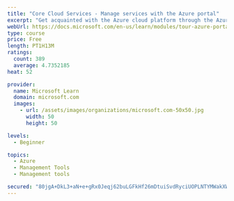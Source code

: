 ```yaml
---
title: "Core Cloud Services - Manage services with the Azure portal"
excerpt: "Get acquainted with the Azure cloud platform through the Azure portal, where you create and manage all of your Azure resources."
webUrl: https://docs.microsoft.com/en-us/learn/modules/tour-azure-portal/
type: course
price: Free
length: PT1H13M
ratings:
  count: 389
  average: 4.7352185
heat: 52

provider:
  name: Microsoft Learn
  domain: microsoft.com
  images:
    - url: /assets/images/organizations/microsoft.com-50x50.jpg
      width: 50
      height: 50

levels:
  - Beginner

topics:
  - Azure
  - Management Tools
  - Management tools

secured: "80jgA+DkL3+aN+e+gRx0Jeqj62buLGFkHf26mDtuiSvdRyciUOPLNTYMWakXWfXnSnACYNuS8OJ5+rDB8s6rt/9bGz7Pe36aEzvnVf73+W4efrKptGvR6rJUSlacehd/Elt+z72SztwuJsmZ8WSGgwf77k9JcsqqU1kqRabKUU3pubU0uRdShlURXwh+ncxsDHzvnhffLYXoOMzvN+yOoDgsUre9RLjGp7uYRqtJHDg9toK2CY4nYqWSxhO7qSteEUOMcFtV9YKKBd82X67kYZjtZDiCy0WwOJ0+EY1SgpI7McviCv8toeCHLyrvNusORtijSGYblkq/MG3/UM+HtRuVpqqfnt/d8Of1arKwevtjRnAsoAwC1/8wvdFGlWhZV9T6vV+IJvm6gTMHlL3esKOWK8NoOP6G2Xv9Ja+bvNk=;wiuc9p4iGDcuTdYtSPidkA=="
---
```


